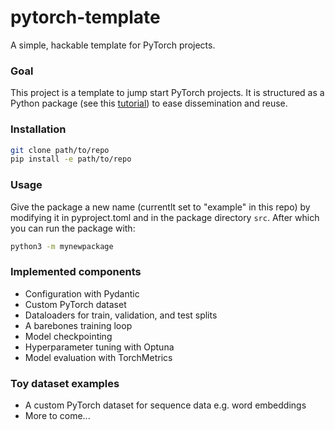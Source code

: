 # pytorch-template
A simple, hackable template for PyTorch projects.

### Goal
This project is a template to jump start PyTorch projects. It is structured as a Python package (see this [tutorial](https://packaging.python.org/en/latest/tutorials/packaging-projects/)) to ease dissemination and reuse.

### Installation
```bash
git clone path/to/repo
pip install -e path/to/repo
```

### Usage
Give the package a new name (currentlt set to "example" in this repo) by modifying it in pyproject.toml and in the package directory `src`. After which you can run the package with:
```bash
python3 -m mynewpackage
```

### Implemented components
- Configuration with Pydantic
- Custom PyTorch dataset
- Dataloaders for train, validation, and test splits
- A barebones training loop
- Model checkpointing
- Hyperparameter tuning with Optuna
- Model evaluation with TorchMetrics

### Toy dataset examples
- A custom PyTorch dataset for sequence data e.g. word embeddings
- More to come...
